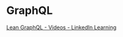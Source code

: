 # GraphQL

[Lean GraphQL - Videos - LinkedIn Learning](https://www.linkedin.com/learning/learning-graphql)

